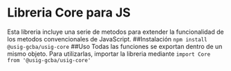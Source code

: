 # Libreria Core para JS
Esta libreria incluye una serie de metodos para extender la funcionalidad de los metodos convencionales de JavaScript.
##Instalación
`npm install @usig-gcba/usig-core`
##Uso
Todas las funciones se exportan dentro de un mismo objeto. Para utilizarlas, importar la libreria mediante `import Core from '@usig-gcba/usig-core'` 

